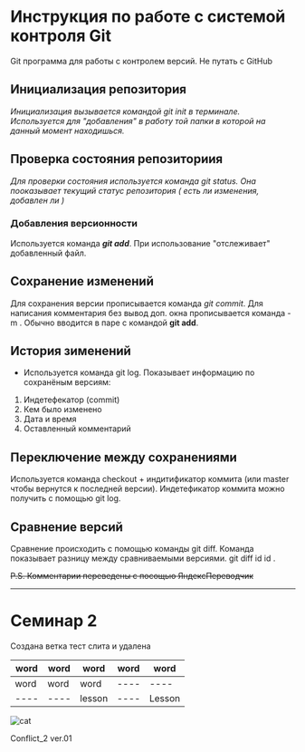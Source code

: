 # **Инструкция по работе с системой контроля Git**

Git программа для работы с контролем версий. Не путать с GitHub

## Инициализация репозитория

*Инициализация вызывается командой git init в терминале. Используется для "добавления" в работу той папки в которой на данный момент находишься.*

## Проверка состояния репозиториия

*Для проверки состояния используется команда git status. Она пооказывает текущий статус репозитория ( есть ли изменения, добавлен ли )* 

### Добавления версионности

Используется команда ***git add***. При использование "отслеживает" добавленный файл.

## Сохранение изменений 

Для сохранения версии прописывается команда _git commit_. Для написания комментария без вывод доп. окна прописывается команда -m . Обычно вводится в паре с командой __git add__.

## История зименений

* Используется команда git log. Показывает информацию по сохранёным версиям:

1. Индетефекатор (commit)
2. Кем было изменено
3. Дата и время
3. Оставленный комментарий

## Переключение между сохранениями 

Используется команда checkout + индитификатор коммита (или master чтобы вернутся к последней версии). Индетефикатор коммита можно получить с помощью git log.

## Сравнение версий

Сравнение происходить с помощью команды git diff. Команда показывает разницу между сравниваемыми версиями. git diff id id .  

~~P.S. Комментарии переведены с посощью ЯндексПереводчик~~

------------------------------------------------------------------------------
# Семинар 2 

Создана ветка тест слита и удалена

word | word | word | word | word 
---- | ---- | ---- | ---- | ----
word | word | word | ---- | ----
---- | ---- | lesson | ---- | Lesson

![cat](https://image.shutterstock.com/image-photo/portrait-surprised-cat-scottish-straight-260nw-499196506.jpg
)



Conflict_2 ver.01
